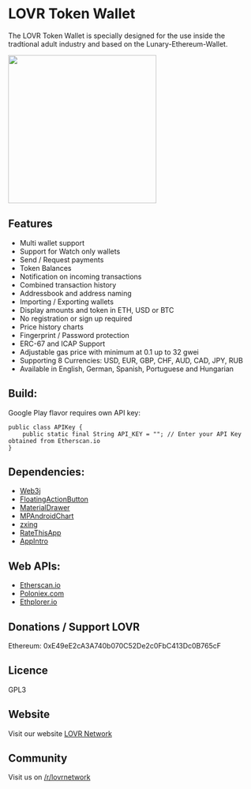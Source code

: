 # LOVR Token Wallet

The LOVR Token Wallet is specially designed for the use inside the tradtional adult industry and based on the Lunary-Ethereum-Wallet.

<img src="http://lovr.network/images/ewallet_lovr.png" width="300">

## Features
* Multi wallet support  
* Support for Watch only wallets  
* Send / Request payments  
* Token Balances  
* Notification on incoming transactions  
* Combined transaction history  
* Addressbook and address naming  
* Importing / Exporting wallets  
* Display amounts and token in ETH, USD or BTC  
* No registration or sign up required  
* Price history charts  
* Fingerprint / Password protection
* ERC-67 and ICAP Support
* Adjustable gas price with minimum at 0.1 up to 32 gwei
* Supporting 8 Currencies: USD, EUR, GBP, CHF, AUD, CAD, JPY, RUB  
* Available in English, German, Spanish, Portuguese and Hungarian

## Build:
Google Play flavor requires own API key:
```
public class APIKey {
    public static final String API_KEY = ""; // Enter your API Key obtained from Etherscan.io
}
```

## Dependencies:
* [Web3j](https://github.com/web3j/web3j)
* [FloatingActionButton](https://github.com/Clans/FloatingActionButton)
* [MaterialDrawer](https://github.com/mikepenz/MaterialDrawer)
* [MPAndroidChart](https://github.com/PhilJay/MPAndroidChart)
* [zxing](https://github.com/zxing/zxing)
* [RateThisApp](https://github.com/kobakei/Android-RateThisApp)
* [AppIntro](https://github.com/apl-devs/AppIntro)

## Web APIs:
* [Etherscan.io](https://etherscan.io/)  
* [Poloniex.com](https://poloniex.com/)  
* [Ethplorer.io](https://ethplorer.io)

## Donations / Support LOVR
Ethereum: 0xE49eE2cA3A740b070C52De2c0FbC413Dc0B765cF

## Licence
GPL3

## Website
Visit our website [LOVR Network](https://lovr.network)

## Community
Visit us on [/r/lovrnetwork](https://www.reddit.com/r/lovrnetwork/)
